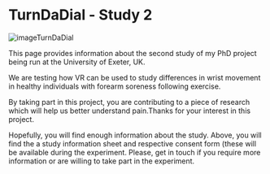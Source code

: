 # TurnDaDial - Study 2

![imageTurnDaDial]()


This page provides information about the second study of my PhD project being run at the University of Exeter, UK. 

We are testing how VR can be used to study differences in wrist movement in healthy individuals with forearm soreness following exercise. 

By taking part in this project, you are contributing to a piece of research which will help us better understand pain.Thanks for your interest in this project. 

Hopefully, you will find enough information about the study. Above, you will find the a study information sheet and respective consent form (these will be available during the experiment. Please, get in touch if you require more information or are willing to take part in the experiment.

